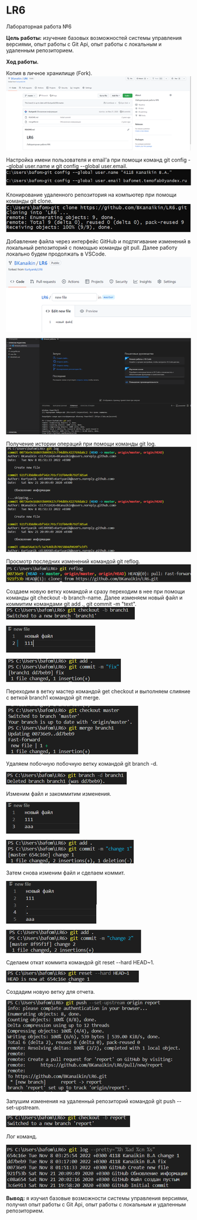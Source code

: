 # LR6
Лабораторная работа №6

**Цель работы:** изучение базовых возможностей системы управления версиями, опыт работы с Git Api, опыт работы с локальным и удаленным репозиторием.

**Ход работы.**

Копия в личное хранилище (Fork).
![](https://github.com/BKanaikin/LR6/blob/report/screenshots/screen1.png)

Настройка имени пользователя и email'a при помощи команд git config --global user.name и git config --global user.email.
![](https://github.com/BKanaikin/LR6/blob/report/screenshots/screen2.png)

Клонирование удаленного репозитория на компьютер при помощи команды git clone.
![](https://github.com/BKanaikin/LR6/blob/report/screenshots/screen3.png)

Добавление файла через интерфейс GitHub и подтягивание изменений в локальный репозиторий с помощью команды git pull. Далее работу локально будем продолжать в VSCode.
![](https://github.com/BKanaikin/LR6/blob/report/screenshots/screen4.png)

![](https://github.com/BKanaikin/LR6/blob/report/screenshots/screen5.png)

Получение истории операций при помощи команды git log.
![](https://github.com/BKanaikin/LR6/blob/report/screenshots/screen6.png)

Просмотр последних изменений командой git reflog.
![](https://github.com/BKanaikin/LR6/blob/report/screenshots/screen7.png)

Создаем новую ветку командой и сразу переходим в нее при помощи команды git checkout -b branch-name. Далее изменяем новый файл и коммитим командами git add ., git commit -m "text".
![](https://github.com/BKanaikin/LR6/blob/report/screenshots/screen8.png)

![](https://github.com/BKanaikin/LR6/blob/report/screenshots/screen9.png)

![](https://github.com/BKanaikin/LR6/blob/report/screenshots/screen10.png)

Переходим в ветку мастер командой get checkout и выполняем слияние с веткой branch1 командой git merge.

![](https://github.com/BKanaikin/LR6/blob/report/screenshots/screen11.png)

Удаляем побочную побочную ветку командой git branch -d.

![](https://github.com/BKanaikin/LR6/blob/report/screenshots/screen12.png)

Изменим файл и закоммитим изменения. 

![](https://github.com/BKanaikin/LR6/blob/report/screenshots/screen13.png)

![](https://github.com/BKanaikin/LR6/blob/report/screenshots/screen14.png)

Затем снова изменим файл и сделаем коммит.

![](https://github.com/BKanaikin/LR6/blob/report/screenshots/screen15.png)

![](https://github.com/BKanaikin/LR6/blob/report/screenshots/screen16.png)

Сделаем откат коммита командой git reset --hard HEAD~1.

![](https://github.com/BKanaikin/LR6/blob/report/screenshots/screen17.png)

Создадим новую ветку для отчета.

![](https://github.com/BKanaikin/LR6/blob/report/screenshots/screen18.png)

Запушим изменения на удаленный репозиторий командой git push --set-upstream.

![](https://github.com/BKanaikin/LR6/blob/report/screenshots/screen19.png) 

Лог команд.

![](https://github.com/BKanaikin/LR6/blob/report/screenshots/screen20.png)

**Вывод:** я изучил базовые возможности системы управления версиями, получил опыт работы с Git Api, опыт работы с локальным и удаленным репозиторием.